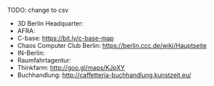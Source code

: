 TODO: change to csv

  * 3D Berlin Headquarter: 
  * AFRA: 
  * C-base: https://bit.ly/c-base-map
  * Chaos Computer Club Berlin: https://berlin.ccc.de/wiki/Hauptseite
  * IN-Berlin: 
  * Raumfahrtagentur: 
  * Thinkfarm: http://goo.gl/maps/KJpXY
  * Buchhandlung: http://caffetteria-buchhandlung.kunstzeit.eu/
